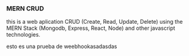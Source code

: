 ### MERN CRUD

this is a web aplication CRUD (Create, Read, Update, Delete) using the MERN Stack (Mongodb, Express, React, Node) and other javascript technologies. 

esto es una prueba de weebhookasadasdas
